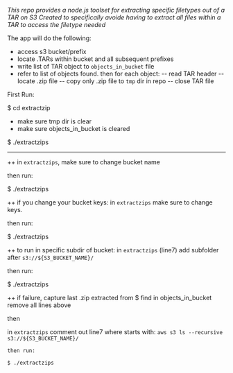 *This repo provides a node.js toolset for extracting specific filetypes out of a TAR on S3*
*Created to specifically avoide having to extract all files within a TAR to access the filetype needed*

The app will do the following:
- access s3 bucket/prefix
- locate .TARs within bucket and all subsequent prefixes
- write list of TAR object to `objects_in_bucket` file
- refer to list of objects found. then for each object:
-- read TAR header
-- locate .zip file
-- copy only .zip file to `tmp` dir in repo
-- close TAR file


First Run:

$ cd extractzip
- make sure tmp dir is clear
- make sure objects_in_bucket is cleared

$ ./extractzips

*********************************************



++ in `extractzips`, make sure to change bucket name

then run:

$ ./extractzips

++ if you change your bucket keys:
  in `extractzips` make sure to change keys.

  then run:

  $ ./extractzips

++ to run in specific subdir of bucket:
  in `extractzips` (line7) add subfolder after `s3://${S3_BUCKET_NAME}/`

  then run:

  $ ./extractzips


++ if failure,
  capture last .zip extracted from $
  find in objects_in_bucket
  remove all lines above

  then

  in `extractzips` comment out line7 where starts with:
    `aws s3 ls --recursive s3://${S3_BUCKET_NAME}/`

    then run:

    $ ./extractzips
